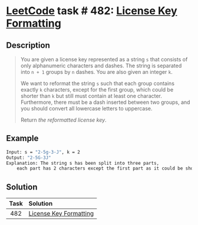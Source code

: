 # [LeetCode][leetcode] task # 482: [License Key Formatting][task]

Description
-----------

> You are given a license key represented as a string `s`
> that consists of only alphanumeric characters and dashes.
> The string is separated into `n + 1` groups by `n` dashes. You are also given an integer `k`.
> 
> We want to reformat the string `s` such that each group contains exactly `k` characters,
> except for the first group, which could be shorter than `k` but still must contain at least one character.
> Furthermore, there must be a dash inserted between two groups,
> and you should convert all lowercase letters to uppercase.
> 
> Return _the reformatted license key_.

 Example
-------

```sh
Input: s = "2-5g-3-J", k = 2
Output: "2-5G-3J"
Explanation: The string s has been split into three parts,
    each part has 2 characters except the first part as it could be shorter as mentioned above.
```

Solution
--------

| Task | Solution                           |
|:----:|:-----------------------------------|
| 482  | [License Key Formatting][solution] |


[leetcode]: <http://leetcode.com/>
[task]: <https://leetcode.com/problems/license-key-formatting/>
[solution]: <https://github.com/wellaxis/praxis-leetcode/blob/main/src/main/java/com/witalis/praxis/leetcode/task/h5/p482/option/Practice.java>

